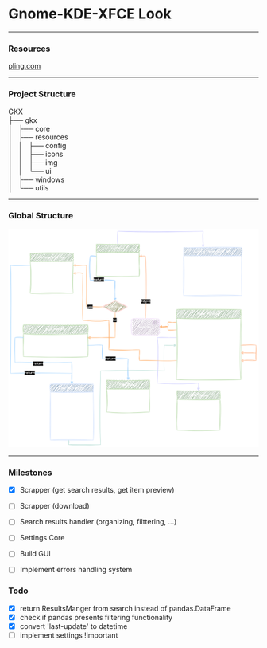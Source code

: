 # Gnome-KDE-XFCE Look

---
### Resources
[pling.com](pling.com)

---
### Project Structure
GKX  
├── gkx  
│   ├── core  
│   ├── resources  
│   │   ├── config  
│   │   ├── icons  
│   │   ├── img  
│   │   └── ui  
│   ├── windows  
│   └── utils  


---
### Global Structure
![global-structure](gkx/resources/img/gxk.svg) 


---
### Milestones
- [X] Scrapper (get search results, get item preview)
- [ ] Scrapper (download)
- [ ] Search results handler (organizing, filttering, ...)
- [ ] Settings Core
- [ ] Build GUI
- [ ] Implement errors handling system


### Todo
- [X] return ResultsManger from search instead of pandas.DataFrame
- [X] check if pandas presents filtering functionality
- [X] convert 'last-update' to datetime
- [ ] implement settings !important
